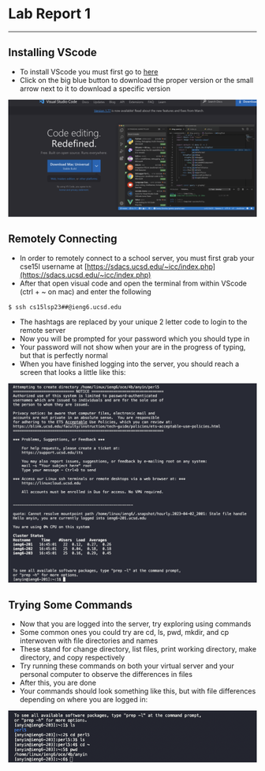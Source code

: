 # Lab Report 1

---


## Installing VScode
* To install VScode you must first go to [here](https://code.visualstudio.com/)
* Click on the big blue button to download the proper version or the small arrow next to it to download a specific version 

![img](ss1.png)

## Remotely Connecting
* In order to remotely connect to a school server, you must first grab your cse15l username at [https://sdacs.ucsd.edu/~icc/index.php](https://sdacs.ucsd.edu/~icc/index.php)
* After that open visual code and open the terminal from within VScode (ctrl + ~ on mac) and enter the following
```
$ ssh cs15lsp23##@ieng6.ucsd.edu
```
* The hashtags are replaced by your unique 2 letter code to login to the remote server
* Now you will be prompted for your password which you should type in 
* Your password will not show when your are in the progress of typing, but that is perfectly normal
* When you have finished logging into the server, you should reach a screen that looks a little like this:

![img](ss2.png)

## Trying Some Commands
* Now that you are logged into the server, try exploring using commands
* Some common ones you could try are cd, ls, pwd, mkdir, and cp interwoven with file directories and names
* These stand for change directory, list files, print working directory, make directory, and copy respectively 
* Try running these commands on both your virtual server and your personal computer to observe the differences in files
* After this, you are done
* Your commands should look something like this, but with file differences depending on where you are logged in:

![img](ss3.png)
